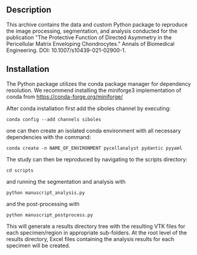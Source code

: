 Description
-----------
This archive contains the data and custom Python package to reproduce the image processing, segmentation, and
analysis conducted for the publication "The Protective Function of Directed Asymmetry in the Pericellular Matrix 
Enveloping Chondrocytes." Annals of Biomedical Engineering. DOI: 10.1007/s10439-021-02900-1.

Installation
------------
The Python package utilizes the conda package manager for dependency resolution. We recommend installing the miniforge3
implementation of conda from https://conda-forge.org/miniforge/

After conda installation first add the siboles channel by executing:
```
conda config --add channels siboles
```
one can then create an isolated conda environment with all necessary dependencies with the command:

```
conda create -n NAME_OF_ENVIRONMENT pycellanalyst pydantic pyyaml
```

The study can then be reproduced by navigating to the scripts directory:

```
cd scripts
```

and running the segmentation and analysis with

```
python manuscript_analysis.py
```

and the post-processing with

```
python manuscript_postprocess.py
```

This will generate a results directory tree with the resulting VTK files for each specimen/region in
appropriate sub-folders. At the root level of the results directory, Excel files containing the analysis results
for each specimen will be created. 